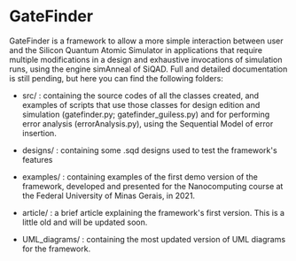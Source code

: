 # GateFinder

GateFinder is a framework to allow a more simple interaction between user and the Silicon Quantum Atomic Simulator in applications that require multiple modifications in a design and exhaustive invocations of simulation runs, using the engine simAnneal of SiQAD. Full and detailed documentation is still pending, but here you can find the following folders:

- src/ : containing the source codes of all the classes created, and examples of scripts that use those classes for design edition and simulation (gatefinder.py; gatefinder_guiless.py) and for performing error analysis (errorAnalysis.py), using the Sequential Model of error insertion.

- designs/ : containing some .sqd designs used to test the framework's features

- examples/ : containing examples of the first demo version of the framework, developed and presented for the Nanocomputing course at the Federal University of Minas Gerais, in 2021.

- article/ : a brief article explaining the framework's first version. This is a little old and will be updated soon.

- UML_diagrams/ : containing the most updated version of UML diagrams for the framework.

